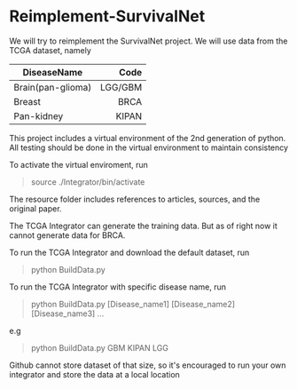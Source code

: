 # Reimplement-SurvivalNet

We will try to reimplement the SurvivalNet project.  We will use data from the TCGA dataset, namely

| DiseaseName	| Code 		| 
| -------------	|-------------:| 
| Brain(pan-glioma) 	| LGG/GBM	| 
| Breast 		| BRCA 		|
| Pan-kidney	| KIPAN		|

This project includes a virtual environment of the 2nd generation of python. All testing should be done in the virtual environment to maintain consistency

To activate the virtual enviroment, run
>source ./Integrator/bin/activate

The resource folder includes references to articles, sources, and the original paper.

The TCGA Integrator can generate the training data. But as of right now it cannot generate data for BRCA.

To run the TCGA Integrator and download the default dataset, run
>python BuildData.py

To run the TCGA Integrator with specific disease name, run
>python BuildData.py [Disease_name1] [Disease_name2] [Disease_name3] ... 

e.g

>python BuildData.py GBM KIPAN LGG

Github cannot store dataset of that size, so it's encouraged to run your own integrator and store the data at a local location
